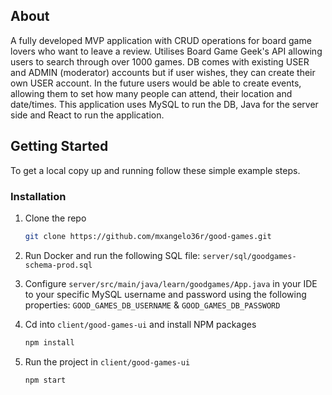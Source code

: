 ## About

A fully developed MVP application with CRUD operations for board game lovers who want to leave a review. Utilises Board Game Geek's API allowing users to search through over 1000 games.
DB comes with existing USER and ADMIN (moderator) accounts but if user wishes, they can create their own USER account.
In the future users would be able to create events, allowing them to set how many people can attend, their location and date/times.
This application uses MySQL to run the DB, Java for the server side and React to run the application. 

## Getting Started

To get a local copy up and running follow these simple example steps.

### Installation

1. Clone the repo
   ```sh
   git clone https://github.com/mxangelo36r/good-games.git
   ```
   
2. Run Docker and run the following SQL file: `server/sql/goodgames-schema-prod.sql`
   
3. Configure `server/src/main/java/learn/goodgames/App.java` in your IDE to your specific MySQL username and password using the following properties: `GOOD_GAMES_DB_USERNAME` & `GOOD_GAMES_DB_PASSWORD`
   
4. Cd into `client/good-games-ui` and install NPM packages
   ```sh
   npm install
   ```
   
5. Run the project in `client/good-games-ui`
   ```sh
   npm start
   ```
